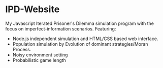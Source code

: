 # IPD-Website

My Javascript Iterated Prisoner's Dilemma simulation program with the focus on imperfect-information scenarios. Featuring:
- Node.js independent simulation and HTML/CSS based web interface. 
- Population simulation by Evolution of dominant strategies/Moran Process.
- Noisy environment setting
- Probabilistic game length
